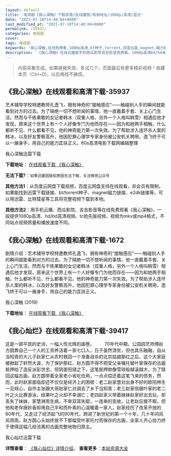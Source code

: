 ```yaml
---
layout: default
title: '电视剧《我心深触》下载资源/在线播放/视频地址/1080p/高清/蓝光'
date: "2021-07-10T14:40:04+0800"
last_modified_at: "2021-07-10T14:40:04+0800"
permalink: /35937/
categories: 电视剧
cover:
tags: 电视剧
keywords: '我心深触,在线免费看,1080p高清,bt种子,torrent,百度云盘,magnet,磁力链,迅雷下载资源'
description: '《我心深触》在线云播放手机西瓜影院吉吉影音免费看，1080p高清bd/hd未删减完整版和tc抢先枪版，mkv/mp4格式，附带bt/torrent种子、magnet/磁力链、百度云盘、网盘资源迅雷下载链接'
---
```


>内容采集生成，如果链接失效，多试几个，页面最后有更多精彩视频！收藏本页（Ctrl+D)，以后再找不麻烦。


## 《我心深触》在线观看和高清下载-35937

艺术辅导学校特邀教师孔逸飞，拥有神奇的“接触感应”——触碰别人手的瞬间就能看到对方的过去。为了隔绝一切不想听闻的事情，他一直戴着手套、关上心门生活。然而与干练果敢的女记者韩冰（双重人格，另外一个人格叫韩雪）相遇后他才发现，原来这个世界上有一个人好像专门为他而存在——因为和她两手相触，什么都听不见、什么都看不见，他的神奇能力第一次失效。为了帮助涉入连环杀人案的韩冰，以及好友警察高升，他因犯罪心理学专家身份被公安机关聘用，逸飞终于可以一展身手，用自己的能力匡扶正义。80s高清电影下载网编辑整理


我心深触迅雷下载

**下载地址**： [在线观看下载 《我心深触》](https://www.993dy.com//vod-detail-id-35754.html) 


**无法下载?**：`如果迅雷因版权原因无法下载，关注微信公众号 `

**其他方法1**：从百度云网盘下载视频，百度云网盘支持在线观看，非会员有限制，如果能找到迅雷下载链接、bt/torrent种子、magnet磁力链接、e2dk链接等，可以用迅雷、比特彗星等工具将完整视频下载到本地。

**其他方法2**：用手机云播、西瓜影院、吉吉影音等在线免费观看《我心深触》，一般提供1080p高清、hd/bd高清视频、tc抢先版视频，视频为mkv或mp4格式，不同站点视频质量和播放速度不同。


## 《我心深触》在线观看和高清下载-1672

剧情介绍：艺术辅导学校特邀教师孔逸飞，拥有神奇的“接触感应”——触碰别人手的瞬间就能看到对方的过去。为了隔绝一切不想听闻的事情，他一直戴着手套、关上心门生活。然而与干练果敢的女记者韩冰（双重人格，另外一个人格叫韩雪）相遇后他才发现，原来这个世界上有一个人好像专门为他而存在——因为和她两手相触，什么都听不见、什么都看不见，他的神奇能力第一次失效。为了帮助涉入连环杀人案的韩冰，以及好友警察高升，他因犯罪心理学专家身份被公安机关聘用，逸飞终于可以一展身手，用自己的能力匡扶正义。


我心深触 (2019)

**下载地址**： [在线观看下载 《我心深触》](https://www.btbtdy.me/btdy/dy16209.html) 


## 《我心灿烂》在线观看和高清下载-39417

这是一部平民的史诗，一幅人性光辉的画卷。 　　70年代中期，公园园艺师傅赵方圆靠自己一个人的工资养活着一家七口人，日子虽然清贫，但也其乐融融，自从当知青的大儿子赵家仁从农村救回一个准备自杀的北京姑娘那红之后，这个大家庭被掀起了轩然大波，为了保护那红，赵方圆不得不把受父亲嘱托替叶家保存的古画抵押给了造反派彭世忠，但阴差阳错之下，这笔抵押款像雪球般越滚越大，为了赎回这幅古画，赵方圆带着全家老小省吃俭用，一点点偿还着这笔飞来的债务，然而，此时赵家面临却还不仅仅是经济上的困顿：老二赵家慧对出身不好的欧阳林生一见倾心，自作主张跟大哥赵家仁对调去了乡下当知青；老三赵家信跟叶家的老二叶之火比赛游泳，结果叶之火却不幸溺亡；老四赵家义带着妹妹赵家好出去玩，却丢失了妹妹，家慧淋雨生病，不幸双耳失聪，一连串的变故，让老赵应接不暇，但他和老伴唐妙香却用自己平和而朴素的心温暖着一家人，赵家经历了改革开放的80年代，又走过了经济起飞的90年代，跨进了新世纪的第一个十年，几十年间风风雨雨，赵方圆心头始终放不下那幅受叶家托付而保存的古画，全家人齐心协力终于使得这幅几经流离的古画完整地物归原主。<br />


我心灿烂迅雷下载

**详情查看**： [《我心灿烂》详情介绍](/movie/39417/)， **查看更多**：[本站资源大全](/movie/t/all/)

